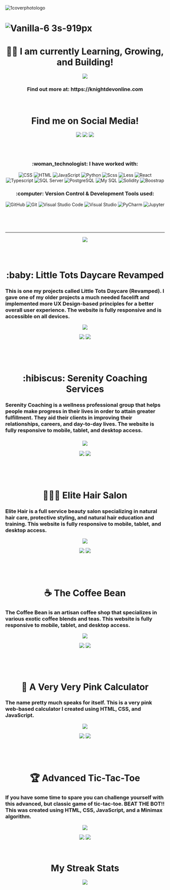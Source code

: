 
<body>
  
![1coverphotologo](https://user-images.githubusercontent.com/40047791/170136220-61485add-664a-4703-930f-1c82c9ca1a05.png)


# ![Vanilla-6 3s-919px](https://user-images.githubusercontent.com/40047791/172711642-28eaf270-f83c-4beb-a616-5ab1ceb73292.gif) 


<h1 align="center"> 👋🏽 I am currently Learning, Growing, and Building! </h1>

<p align="center">
   <img src="https://user-images.githubusercontent.com/40047791/170129398-c1aab7f7-1901-4777-a47d-231ee012318d.gif" />
</p>

<h3 align="center"> Find out more at: https://knightdevonline.com </h3>

<br>

<h1 align="center"> Find me on Social Media! </h1>

<p align="center">
  <a href="https://www.facebook.com/knightdevonline/"><img src="https://img.icons8.com/color/80/000000/facebook-new.png"></a>
  <a href="https://twitter.com/ArnettaReneeDev"><img src="https://img.icons8.com/color/80/000000/twitter--v1.png" /></a>
  <a href="https://www.linkedin.com/in/arnetta-knight/"><img src="https://img.icons8.com/color/80/000000/linkedin-circled--v1.png"/></a>
</p>

<br>
<br>

<h3 align="center"> :woman_technologist: I have worked with: </h3>
<p align="center">
  <img alt="CSS" src ="https://img.shields.io/badge/CSS-1572B6?logo=css3&logoColor=white&style=flat">
  <img alt="HTML" src ="https://img.shields.io/badge/HTML-E34F26?logo=html5&logoColor=white&style=flat">
  <img alt="JavaScript" src ="https://img.shields.io/badge/JavaScript-F7DF1E?logo=javascript&logoColor=white&style=flat">
  <img alt="Python" src ="https://img.shields.io/badge/Python-3776AB?logo=python&logoColor=white&style=flat">
  <img alt="Scss" src ="https://img.shields.io/badge/Scss-CC6699?logo=sass&logoColor=white&style=flat">
  <img alt="Less" src ="https://img.shields.io/badge/Less-1D365D?logo=less&logoColor=white&style=flat">
  <img alt="React" src ="https://img.shields.io/badge/React-61DAFB?logo=react&logoColor=white&style=flat">
  <img alt="Typescript" src ="https://img.shields.io/badge/Node.js-339933?logo=node.js&logoColor=white&style=flat">
  <img alt="SQL Server" src ="https://img.shields.io/badge/SQL Server-CC2927?logo=microsoft+sql+server&logoColor=white&style=flat">
  <img alt="PostgreSQL" src ="https://img.shields.io/badge/PostgreSQL-4169E1?logo=postgresql&logoColor=white&style=flat">
  <img alt="My SQL" src ="https://img.shields.io/badge/My SQL-4479A1?logo=mysql&logoColor=white&style=flat">
  <img alt="Solidity" src ="https://img.shields.io/badge/Solidity-363636?logo=solidity&logoColor=white&style=flat">
  <img alt="Boostrap" src ="https://img.shields.io/badge/Bootstrap-7952B3?logo=boostrap&logoColor=white&style=flat">
</p>

<h3 align="center"> :computer: Version Control & Development Tools used:</h3>
<p align="center">
  <img alt="GitHub" src ="https://img.shields.io/badge/GitHub-181717?logo=github&logoColor=white&style=flat">
  <img alt="Git" src ="https://img.shields.io/badge/Git-F05032?logo=git&logoColor=white&style=flat">
  <img alt="Visual Studio Code" src ="https://img.shields.io/badge/Visual Studio Code-007ACC?logo=visual+studio+code&logoColor=white&style=flat">
  <img alt="Visual Studio" src ="https://img.shields.io/badge/Visual Studio-5C2D91?logo=visual+studio&logoColor=white&style=flat">
  <img alt="PyCharm" src ="https://img.shields.io/badge/PyCharm-000000?logo=pycharm&logoColor=white&style=flat">
  <img alt="Jupyter" src ="https://img.shields.io/badge/Jupyter-F37626?logo=jupyter&logoColor=white&style=flat">
</p>

<br>
<br>
<br>

<hr>
<p align="center">
 <img src="https://user-images.githubusercontent.com/40047791/170397212-fac91e27-0c0b-406b-8073-9c474d37da47.png" />
</p>
  
<br>
<br>


<h1 align="center"> :baby: Little Tots Daycare Revamped </h1>

  <p align="center">
  <h3>This is one my projects called Little Tots Daycare (Revamped). I gave one of my older projects a much needed facelift and implemented more UX Design-based  principles for a better overall user experience. The website is fully responsive and is accessible on all devices.</h3>
</p>

<p align="center">
  <img src="https://user-images.githubusercontent.com/40047791/171082434-42e418b5-b30a-491d-bd8d-77ae38cd9484.gif" />
</p>

<p align="center">
  <a href="https://github.com/ark229/littletots-daycare-revamped"><img src="https://user-images.githubusercontent.com/40047791/172758036-2af543c8-9c7d-4897-8bc7-48db1e29bf47.png" /></a>
  <a href="https://littletotsdaycare.netlify.app/ "><img src="https://user-images.githubusercontent.com/40047791/172757950-fe38aee2-0420-4264-9064-db48ece9ac9e.png" /></a>
</p>

##
<br>
<br>

  <h1 align="center"> :hibiscus: Serenity Coaching Services </h1>

<p align="center">
  <h3>Serenity Coaching is a wellness professional group that helps people make progress in their lives in order to attain greater fulfillment. They aid their clients in improving their relationships, careers, and day-to-day lives. The website is fully responsive to mobile, tablet, and desktop access.<h3> 
</p>

 <p align="center">
<img src="https://user-images.githubusercontent.com/40047791/171086034-b00bd590-16e0-4367-b398-b03ab6d05180.gif" />
  </p>
  
<p align="center">
  <a href="https://github.com/ark229/Serenity-Life-Coaching"><img src="https://user-images.githubusercontent.com/40047791/172758036-2af543c8-9c7d-4897-8bc7-48db1e29bf47.png" /></a>
  <a href="https://serenity-coaching.netlify.app/ "><img src="https://user-images.githubusercontent.com/40047791/172757950-fe38aee2-0420-4264-9064-db48ece9ac9e.png" /></a>
</p>

##
<br>
<br>

 <h1 align="center"> 💇🏽‍♀️ Elite Hair Salon </h1>

 <p align="center">
  <h3>Elite Hair is a full service beauty salon specializing in natural hair care, protective styling, and natural hair education and training. This website is fully responsive to mobile, tablet, and desktop access. </h3>
 </p>
 
  <p align="center">
   <img src="https://user-images.githubusercontent.com/40047791/172531174-3c9e4eed-60cc-48aa-9889-4bc7fbcf9d80.gif" />
  </p>
  
  <p align="center">
  <a href="https://github.com/ark229/elite-salon"><img src="https://user-images.githubusercontent.com/40047791/172758036-2af543c8-9c7d-4897-8bc7-48db1e29bf47.png" /></a>
  <a href="https://elitehairsuffolk.netlify.app/"><img src="https://user-images.githubusercontent.com/40047791/172757950-fe38aee2-0420-4264-9064-db48ece9ac9e.png" /></a>
</p>
     
##
<br>
<br>

  <h1 align="center"> ☕ The Coffee Bean </h1>

<p align="center">
  <h3>The Coffee Bean is an artisan coffee shop that specializes in various exotic coffee blends and teas. This website is fully responsive to mobile, tablet, and desktop access. </h3>
 </p>
 
  <p align="center">
    <img src="https://user-images.githubusercontent.com/40047791/172533754-920f8978-d130-4512-b45d-469ddc2cb9ed.gif" />
  </p>
  
   <p align="center">
  <a href="https://github.com/ark229/coffeebeancafe"><img src="https://user-images.githubusercontent.com/40047791/172758036-2af543c8-9c7d-4897-8bc7-48db1e29bf47.png" /></a>
  <a href="https://thecoffeebean.netlify.app/index.html"><img src="https://user-images.githubusercontent.com/40047791/172757950-fe38aee2-0420-4264-9064-db48ece9ac9e.png" /></a>
</p>
  
##
<br>
<br>

  <h1 align="center"> 🧮 A Very Very Pink Calculator </h1>

<p align="center">
  <h3>The name pretty much speaks for itself. This is a very pink web-based calculator I created using HTML, CSS, and JavaScript.</h3> 
 </p>
 
  <p align="center">
  <img src="https://user-images.githubusercontent.com/40047791/172534537-5feb7cc4-d747-4723-bba1-77c77ad02d8c.gif" />
  </p>
  
  <p align="center">
  <a href="https://github.com/ark229/calculator"><img src="https://user-images.githubusercontent.com/40047791/172758036-2af543c8-9c7d-4897-8bc7-48db1e29bf47.png" /></a>
  <a href="https://ark229.github.io/calculator/"><img src="https://user-images.githubusercontent.com/40047791/172757950-fe38aee2-0420-4264-9064-db48ece9ac9e.png" /></a>
</p>
   
##
<br>
<br>

  <h1 align="center"> 🏆 Advanced Tic-Tac-Toe </h1>

<p align="center">
  <h3>If you have some time to spare you can challenge yourself with this advanced, but classic game of tic-tac-toe. BEAT THE BOT!! This was created using HTML, CSS, JavaScript, and a Minimax algorithm. </h3>
 </p>
 
  <p align="center">
    <img src="https://user-images.githubusercontent.com/40047791/172535686-a24a4b7e-9026-4c6d-baa0-e5e6bba64221.gif" />
  </p>
  
  <p align="center">
  <a href="https://github.com/ark229/tictactoe-advanced"><img src="https://user-images.githubusercontent.com/40047791/172758036-2af543c8-9c7d-4897-8bc7-48db1e29bf47.png" /></a>
  <a href="https://ark229.github.io/tictactoe-advanced/"><img src="https://user-images.githubusercontent.com/40047791/172757950-fe38aee2-0420-4264-9064-db48ece9ac9e.png" /></a>
</p>

<br>

<h1 align="center"> My Streak Stats</h1>

 <p align="center">
  <img src="https://github-readme-streak-stats.herokuapp.com?user=ark229&theme=omni" />
  </p>

 ##

</body>

